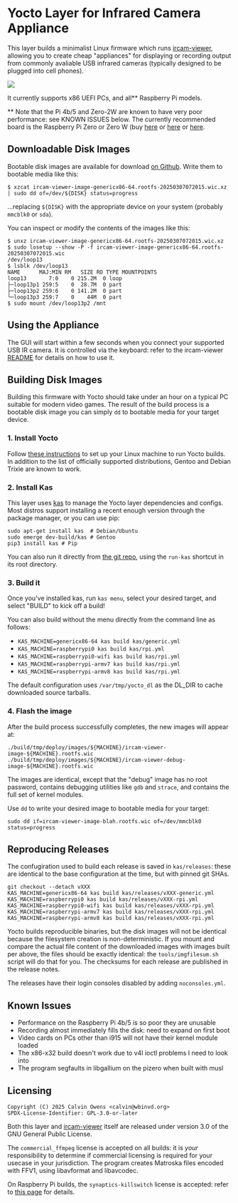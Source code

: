 # Yocto Layer for Infrared Camera Appliance

This layer builds a minimalist Linux firmware which runs
[ircam-viewer](https://github.com/jcalvinowens/ircam-viewer?tab=readme-ov-file#linux-infrared-camera-viewer),
allowing you to create cheap "appliances" for displaying or recording output
from commonly avaliable USB infrared cameras (typically designed to be plugged
into cell phones).

![](https://static.wbinvd.org/img/ircam/appliance.jpg)

It currently supports x86 UEFI PCs, and all\*\* Raspberry Pi models.

\*\* Note that the Pi 4b/5 and Zero-2W are known to have very poor performance:
see KNOWN ISSUES below. The currently recommended board is the Raspberry Pi Zero
or Zero W (buy
[here](https://www.alibaba.com/product-detail/Hotsale-Raspberry-Pi-Zero-W-Board_60711854498.html)
or [here](https://www.aliexpress.us/item/3256805605866860.html)
or [here](https://www.amazon.com/dp/B0C5BC6K6G/).

## Downloadable Disk Images

Bootable disk images are available for download
[on Github](https://github.com/jcalvinowens/meta-ircam-viewer/releases). Write
them to bootable media like this:

```
$ xzcat ircam-viewer-image-genericx86-64.rootfs-20250307072015.wic.xz | sudo dd of=/dev/${DISK} status=progress
```

...replacing `${DISK}` with the appropriate device on your system (probably
`mmcblk0` or `sda`).

You can inspect or modify the contents of the images like this:

```
$ unxz ircam-viewer-image-genericx86-64.rootfs-20250307072015.wic.xz
$ sudo losetup --show -P -f ircam-viewer-image-genericx86-64.rootfs-20250307072015.wic
/dev/loop13
$ lsblk /dev/loop13
NAME      MAJ:MIN RM   SIZE RO TYPE MOUNTPOINTS
loop13       7:0    0 215.2M  0 loop
├─loop13p1 259:5    0  28.7M  0 part
├─loop13p2 259:6    0 141.2M  0 part
└─loop13p3 259:7    0    44M  0 part
$ sudo mount /dev/loop13p2 /mnt
```

## Using the Appliance

The GUI will start within a few seconds when you connect your supported USB IR
camera. It is controlled via the keyboard: refer to the ircam-viewer
[README](https://github.com/jcalvinowens/ircam-viewer/blob/master/README.md#viewing)
for details on how to use it.

## Building Disk Images

Building this firmware with Yocto should take under an hour on a typical PC
suitable for modern video games. The result of the build process is a bootable
disk image you can simply `dd` to bootable media for your target device.

### 1. Install Yocto

Follow [these instructions](https://docs.yoctoproject.org/ref-manual/system-requirements.html#required-packages-for-the-build-host)
to set up your Linux machine to run Yocto builds. In addition to the list of
officially supported distributions, Gentoo and Debian Trixie are known to work.

### 2. Install Kas

This layer uses [kas](https://kas.readthedocs.io/en/latest/) to manage the
Yocto layer dependencies and configs. Most distros support installing a recent
enough version through the package manager, or you can use pip:

```
sudo apt-get install kas  # Debian/Ubuntu
sudo emerge dev-build/kas # Gentoo
pip3 install kas # Pip
```

You can also run it directly from [the git repo](https://github.com/siemens/kas.git),
using the `run-kas` shortcut in its root directory.

### 3. Build it

Once you've installed kas, run `kas menu`, select your desired target, and
select "BUILD" to kick off a build!

You can also build without the menu directly from the command line as follows:

* `KAS_MACHINE=genericx86-64 kas build kas/generic.yml`
* `KAS_MACHINE=raspberrypi0 kas build kas/rpi.yml`
* `KAS_MACHINE=raspberrypi0-wifi kas build kas/rpi.yml`
* `KAS_MACHINE=raspberrypi-armv7 kas build kas/rpi.yml`
* `KAS_MACHINE=raspberrypi-armv8 kas build kas/rpi.yml`

The default configuration uses `/var/tmp/yocto_dl` as the DL\_DIR to cache
downloaded source tarballs.

### 4. Flash the image

After the build process successfully completes, the new images will appear at:

```
./build/tmp/deploy/images/${MACHINE}/ircam-viewer-image-${MACHINE}.rootfs.wic
./build/tmp/deploy/images/${MACHINE}/ircam-viewer-debug-image-${MACHINE}.rootfs.wic
```

The images are identical, except that the "debug" image has no root password,
contains debugging utilities like `gdb` and `strace`, and contains the full set
of kernel modules.

Use `dd` to write your desired image to bootable media for your target:

```
sudo dd if=ircam-viewer-image-blah.rootfs.wic of=/dev/mmcblk0 status=progress
```

## Reproducing Releases

The confugiration used to build each release is saved in `kas/releases`: these
are identical to the base configuration at the time, but with pinned git SHAs.

```
git checkout --detach vXXX
KAS_MACHINE=genericx86-64 kas build kas/releases/vXXX-generic.yml
KAS_MACHINE=raspberrypi0 kas build kas/releases/vXXX-rpi.yml
KAS_MACHINE=raspberrypi0-wifi kas build kas/releases/vXXX-rpi.yml
KAS_MACHINE=raspberrypi-armv7 kas build kas/releases/vXXX-rpi.yml
KAS_MACHINE=raspberrypi-armv8 kas build kas/releases/vXXX-rpi.yml
```

Yocto builds reproducible binaries, but the disk images will not be identical
because the filesystem creation is non-deterministic. If you mount and compare
the actual file content of the downloaded images with images built per above,
the files should be exactly identical: the `tools/imgfilesum.sh` script will do
that for you. The checksums for each release are published in the release notes.

The releases have their login consoles disabled by adding `noconsoles.yml`.

## Known Issues

* Performance on the Raspberry Pi 4b/5 is so poor they are unusable
* Recording almost immediately fills the disk: need to expand on first boot
* Video cards on PCs other than i915 will not have their kernel module loaded
* The x86-x32 build doesn't work due to v4l ioctl problems I need to look into
* The program segfaults in libgallium on the pizero when built with musl

## Licensing

```
Copyright (C) 2025 Calvin Owens <calvin@wbinvd.org>
SPDX-License-Identifier: GPL-3.0-or-later
```

Both this layer and [ircam-viewer](https://github.com/jcalvinowens/ircam-viewer)
itself are released under version 3.0 of the GNU General Public License.

The `commercial_ffmpeg` license is accepted on all builds: it is *your*
responsibility to determine if commercial licensing is required for your usecase
in your jurisdiction. The program creates Matroska files encoded with FFV1,
using libavformat and libavcodec.

On Raspberry Pi builds, the `synaptics-killswitch` license is accepted: refer to
[this page](https://meta-raspberrypi.readthedocs.io/en/latest/ipcompliance.html)
for details.
